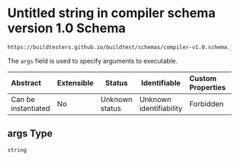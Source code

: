 # Untitled string in compiler schema version 1.0 Schema

```txt
https://buildtesters.github.io/buildtest/schemas/compiler-v1.0.schema.json#/properties/run/properties/args
```

The `args` field is used to specify arguments to executable.


| Abstract            | Extensible | Status         | Identifiable            | Custom Properties | Additional Properties | Access Restrictions | Defined In                                                                             |
| :------------------ | ---------- | -------------- | ----------------------- | :---------------- | --------------------- | ------------------- | -------------------------------------------------------------------------------------- |
| Can be instantiated | No         | Unknown status | Unknown identifiability | Forbidden         | Allowed               | none                | [compiler-v1.0.schema.json\*](../out/compiler-v1.0.schema.json "open original schema") |

## args Type

`string`

